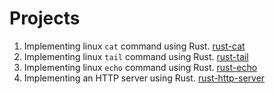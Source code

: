 # Projects

1. Implementing linux `cat` command using Rust. [rust-cat](./rust-cat/)
1. Implementing linux `tail` command using Rust. [rust-tail](./rust-tail/)
1. Implementing linux `echo` command using Rust. [rust-echo](./rust-echo/)
1. Implementing an HTTP server using Rust. [rust-http-server](./rust-http-server)
